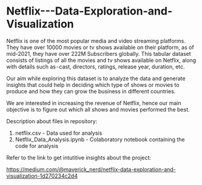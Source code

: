 # Netflix---Data-Exploration-and-Visualization

Netflix is one of the most popular media and video streaming platforms. They have over 10000 movies or tv shows available on their platform, as of mid-2021, they have over 222M Subscribers globally. This tabular dataset consists of listings of all the movies and tv shows available on Netflix, along with details such as - cast, directors, ratings, release year, duration, etc. 

Our aim while exploring this dataset is to analyze the data and generate insights that could help in deciding which type of shows or movies to produce and how they can grow the business in different countries.

We are interested in increasing the revenue of Netflix, hence our main objective is to figure out which all shows and movies performed the best.

Description about files in repository:
1. netflix.csv - Data used for analysis
2. Netflix_Data_Analysis.ipynb - Colaboratory notebook containing the code for analysis

Refer to the link to get intutitive insights about the project: 

https://medium.com/@maverick_nerd/netflix-data-exploration-and-visualization-1d270234c2d4
